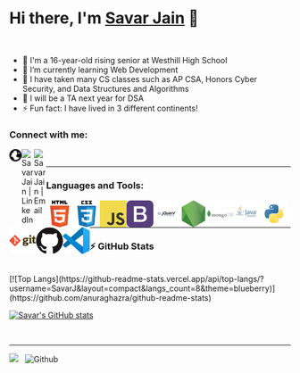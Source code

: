 # Hi there, I'm [Savar Jain][website] 👋

<br>

- 🔭 I'm a 16-year-old rising senior at Westhill High School
- 🌱 I’m currently learning Web Development
- 👯 I have taken many CS classes such as AP CSA, Honors Cyber Security, and Data Structures and Algorithms
- 🥅 I will be a TA next year for DSA
- ⚡ Fun fact: I have lived in 3 different continents!

### Connect with me:

[<img align="left" alt="jainsavar.com" width="22px" src="https://raw.githubusercontent.com/iconic/open-iconic/master/svg/globe.svg" />][website]

[<img align="left" alt="Savar Jain | LinkedIn" width="22px" src="https://cdn.jsdelivr.net/npm/simple-icons@v3/icons/linkedin.svg" />][linkedin]

[<img align="left" alt="Savar Jain | Email" width="22px" src="https://cdn.jsdelivr.net/npm/simple-icons@v3/icons/gmail.svg" />][email]

<br />

---

### Languages and Tools:

<img align="left" alt="HTML5" width="48px" src="https://raw.githubusercontent.com/github/explore/80688e429a7d4ef2fca1e82350fe8e3517d3494d/topics/html/html.png" />

<img align="left" alt="CSS3" width="48px" src="https://raw.githubusercontent.com/github/explore/80688e429a7d4ef2fca1e82350fe8e3517d3494d/topics/css/css.png" />

<img align="left" alt="JavaScript" width="48px" src="https://raw.githubusercontent.com/github/explore/80688e429a7d4ef2fca1e82350fe8e3517d3494d/topics/javascript/javascript.png" />

<img align="left" alt="Bootstrap" width="48px" src="https://raw.githubusercontent.com/github/explore/e94815998e4e0713912fed477a1f346ec04c3da2/topics/bootstrap/bootstrap.png" />

<img align="left" alt="jQuery" width="48px" src="https://raw.githubusercontent.com/github/explore/80688e429a7d4ef2fca1e82350fe8e3517d3494d/topics/jquery/jquery.png" />

<img align="left" alt="Node.js" width="48px" src="https://raw.githubusercontent.com/github/explore/80688e429a7d4ef2fca1e82350fe8e3517d3494d/topics/nodejs/nodejs.png" />

<img align="left" alt="MongoDB" width="48px" src="https://raw.githubusercontent.com/github/explore/80688e429a7d4ef2fca1e82350fe8e3517d3494d/topics/mongodb/mongodb.png" />

<img align="left" alt="Java" width="48px" src="https://raw.githubusercontent.com/github/explore/80688e429a7d4ef2fca1e82350fe8e3517d3494d/topics/java/java.png" />

<img align="left" alt="Python" width="48px" src="https://raw.githubusercontent.com/github/explore/80688e429a7d4ef2fca1e82350fe8e3517d3494d/topics/python/python.png" />

<img align="left" alt="Git" width="48px" src="https://raw.githubusercontent.com/github/explore/80688e429a7d4ef2fca1e82350fe8e3517d3494d/topics/git/git.png" />

<img align="left" alt="GitHub" width="48px" src="https://raw.githubusercontent.com/github/explore/78df643247d429f6cc873026c0622819ad797942/topics/github/github.png" />

<img align="left" alt="Visual Studio Code" width="48px" src="https://raw.githubusercontent.com/github/explore/80688e429a7d4ef2fca1e82350fe8e3517d3494d/topics/visual-studio-code/visual-studio-code.png" />

<br>
<br>

---

 ### :zap: GitHub Stats

<br>
[![Top Langs](https://github-readme-stats.vercel.app/api/top-langs/?username=SavarJ&layout=compact&langs_count=8&theme=blueberry)](https://github.com/anuraghazra/github-readme-stats)

[![Savar's GitHub stats](https://github-readme-stats.vercel.app/api?username=SavarJ&hide=prs,issues&theme=blueberry&show_icons=true&count_private=true)](https://github.com/anuraghazra/github-readme-stats)

<br>

---

![](https://komarev.com/ghpvc/?username=SavarJ&color=brightgreen)
&nbsp; ![Github](https://img.shields.io/github/followers/SavarJ?label=Follow%20Me%21&style=social)

[website]: https://www.jainsavar.com
[linkedin]: https://linkedin.com/in/savarjain
[email]: mailto:jainsavar@gmail.com
